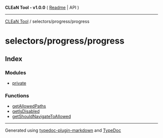 **CLEaN Tool - v1.0.0** ( [Readme](../../../README.md) \| API )

***

[CLEaN Tool](../../../modules.md) / selectors/progress/progress

# selectors/progress/progress

## Index

### Modules

- [private](private/README.md)

### Functions

- [getAllowedPaths](functions/getAllowedPaths.md)
- [getIsDisabled](functions/getIsDisabled.md)
- [getShouldNavigateToAllowed](functions/getShouldNavigateToAllowed.md)

***

Generated using [typedoc-plugin-markdown](https://www.npmjs.com/package/typedoc-plugin-markdown) and [TypeDoc](https://typedoc.org/)
